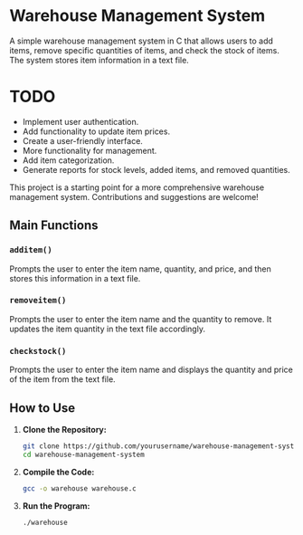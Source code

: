
# Warehouse Management System

A simple warehouse management system in C that allows users to add items, remove specific quantities of items, and check the stock of items. The system stores item information in a text file.
# TODO
- Implement user authentication.
- Add functionality to update item prices.
- Create a user-friendly interface.
- More functionality for management.
- Add item categorization.
- Generate reports for stock levels, added items, and removed quantities.


This project is a starting point for a more comprehensive warehouse management system. Contributions and suggestions are welcome!


## Main Functions

### `additem()`
Prompts the user to enter the item name, quantity, and price, and then stores this information in a text file.

### `removeitem()`
Prompts the user to enter the item name and the quantity to remove. It updates the item quantity in the text file accordingly.

### `checkstock()`
Prompts the user to enter the item name and displays the quantity and price of the item from the text file.

## How to Use

1. **Clone the Repository:**
    ```sh
    git clone https://github.com/yourusername/warehouse-management-system.git
    cd warehouse-management-system
    ```

2. **Compile the Code:**
    ```sh
    gcc -o warehouse warehouse.c
    ```

3. **Run the Program:**
    ```sh
    ./warehouse
    ```


